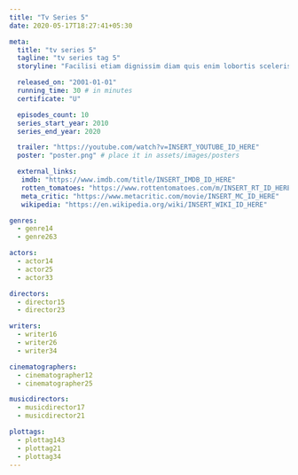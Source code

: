 ```yaml
---
title: "Tv Series 5"
date: 2020-05-17T18:27:41+05:30

meta:
  title: "tv series 5"
  tagline: "tv series tag 5"
  storyline: "Facilisi etiam dignissim diam quis enim lobortis scelerisque. Tristique senectus et netus et malesuada"

  released_on: "2001-01-01"
  running_time: 30 # in minutes
  certificate: "U"

  episodes_count: 10
  series_start_year: 2010
  series_end_year: 2020

  trailer: "https://youtube.com/watch?v=INSERT_YOUTUBE_ID_HERE"
  poster: "poster.png" # place it in assets/images/posters

  external_links:
   imdb: "https://www.imdb.com/title/INSERT_IMDB_ID_HERE"
   rotten_tomatoes: "https://www.rottentomatoes.com/m/INSERT_RT_ID_HERE"
   meta_critic: "https://www.metacritic.com/movie/INSERT_MC_ID_HERE"
   wikipedia: "https://en.wikipedia.org/wiki/INSERT_WIKI_ID_HERE"

genres:
  - genre14
  - genre263

actors:
  - actor14
  - actor25
  - actor33

directors:
  - director15
  - director23

writers:
  - writer16
  - writer26
  - writer34

cinematographers:
  - cinematographer12
  - cinematographer25

musicdirectors:
  - musicdirector17
  - musicdirector21

plottags:
  - plottag143
  - plottag21
  - plottag34
---
```

